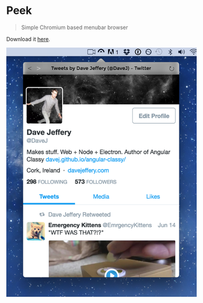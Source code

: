 # Peek

> Simple Chromium based menubar browser

Download it [here](https://github.com/davej/peek/releases).

![Peek Screenshot](/screenshots/1.png?raw=true)
